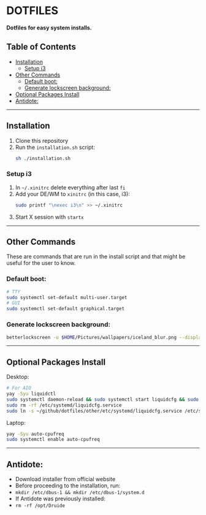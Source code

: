 # DOTFILES <!-- omit from toc -->

**Dotfiles for easy system installs.**

## Table of Contents <!-- omit from toc -->

- [Installation](#installation)
    - [Setup i3](#setup-i3)
- [Other Commands](#other-commands)
    - [Default boot:](#default-boot)
    - [Generate lockscreen background:](#generate-lockscreen-background)
- [Optional Packages Install](#optional-packages-install)
- [Antidote:](#antidote)

---

## Installation

1. Clone this repository
2. Run the `installation.sh` script:
    ```bash
    sh ./installation.sh
    ```

### Setup i3

1. In `~/.xinitrc` delete everything after last `fi`
2. Add your DE/WM to `xinitrc` (in this case, i3):
    ```bash
    sudo printf "\nexec i3\n" >> ~/.xinitrc
    ```
3. Start X session with `startx`

---

## Other Commands

These are commands that are run in the install script and that might be useful for the user to know.

### Default boot:

```bash
# TTY
sudo systemctl set-default multi-user.target
# GUI
sudo systemctl set-default graphical.target
```

### Generate lockscreen background:

```bash
betterlockscreen -u $HOME/Pictures/wallpapers/iceland_blur.png --display 1
```

---

## Optional Packages Install

Desktop:

```bash
# For AIO
yay -Syu liquidctl
sudo systemctl daemon-reload && sudo systemctl start liquidcfg && sudo systemctl enable liquidcfg
sudo rm -rf /etc/systemd/liquidcfg.service
sudo ln -s ~/github/dotfiles/other/etc/systemd/liquidcfg.service /etc/systemd/liquidcfg.service
```

Laptop:

```bash
yay -Syu auto-cpufreq
sudo systemctl enable auto-cpufreq
```

---

## Antidote:

-   Download installer from official website
-   Before proceeding to the installation, run:
-   `mkdir /etc/dbus-1 && mkdir /etc/dbus-1/system.d`
-   If Antidote was previously installed:
-   `rm -rf /opt/Druide`
